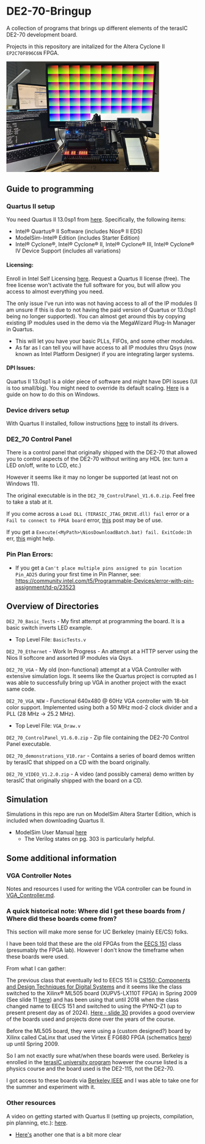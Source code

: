# DE2-70-Bringup
A collection of programs that brings up different elements of the terasIC DE2-70 development board.

Projects in this repository are initalized for the Altera Cyclone II `EP2C70F896C6N` FPGA.

<img src="./assets/VGA_Controller.jpg" width=400>

## Guide to programming
### Quartus II setup
You need Quartus II 13.0sp1 from [here](https://www.intel.com/content/www/us/en/software-kit/662335/intel-quartus-ii-subscription-edition-design-software-version-13-1-for-linux.html). Specifically, the following items:
* Intel® Quartus® II Software (includes Nios® II EDS)
* ModelSim-Intel® Edition (includes Starter Edition)
* Intel® Cyclone®, Intel® Cyclone® II, Intel® Cyclone® III, Intel® Cyclone® IV Device Support (includes all variations)

#### Licensing:
Enroll in Intel Self Licensing [here](https://licensing.intel.com/psg/s/?language=en_US). Request a Quartus II license (free). The free license won't activate the full software for you, but will allow you access to almost everything you need.

The only issue I've run into was not having access to all of the IP modules (I am unsure if this is due to not having the paid version of Quartus or 13.0sp1 being no longer supported). You can almost get around this by copying existing IP modules used in the demo via the MegaWizard Plug-In Manager in Quartus.
* This will let you have your basic PLLs, FIFOs, and some other modules.
* As far as I can tell you will have access to all IP modules thru Qsys (now known as Intel Platform Designer) if you are integrating larger systems.

#### DPI Issues:
Quartus II 13.0sp1 is a older piece of software and might have DPI issues (UI is too small/big). You might need to override its default scaling. [Here](https://community.intel.com/t5/Intel-Quartus-Prime-Software/Wrong-font-size-in-Quartus-options-are-not-visible/m-p/1270181#M68744) is a guide on how to do this on Windows.

### Device drivers setup
With Quartus II installed, follow instructions [here](https://web.archive.org/web/20240625023825/https://www.terasic.com.tw/wiki/Altera_USB_Blaster_Driver_Installation_Instructions) to install its drivers. 

### DE2_70 Control Panel
There is a control panel that originally shipped with the DE2-70 that allowed you to control aspects of the DE2-70 without writing any HDL (ex: turn a LED on/off, write to LCD, etc.)

However it seems like it may no longer be supported (at least not on Windows 11).

The original executable is in the `DE2_70_ControlPanel_V1.6.0.zip`. Feel free to take a stab at it.

If you come across a `Load DLL (TERASIC_JTAG_DRIVE.dll) fail` error or a `Fail to connect to FPGA board` error, [this](https://community.intel.com/t5/Intel-FPGA-University-Program/control-panel-for-DE2-70/m-p/23816) post may be of use.

If you get a `Execute(<MyPath>\NiosDownloadBatch.bat) fail. ExitCode:1h` err, [this](https://community.intel.com/t5/Intel-FPGA-University-Program/DE2-70-Exit-Code-1h/td-p/65563?profile.language=es&countrylabel=Mexico) might help.

### Pin Plan Errors:
* If you get a `Can't place multiple pins assigned to pin location Pin_AD25` during your first time in Pin Planner, see: https://community.intel.com/t5/Programmable-Devices/error-with-pin-assignment/td-p/23523

## Overview of Directories
`DE2_70_Basic_Tests` - My first attempt at programming the board. It is a basic switch inverts LED example.
* Top Level File: `BasicTests.v`

`DE2_70_Ethernet` - Work In Progress - An attempt at a HTTP server using the Nios II softcore and assorted IP modules via Qsys.

`DE2_70_VGA` - My old (non-functional) attempt at a VGA Controller with extensive simulation logs. It seems like the Quartus project is corrupted as I was able to successfully bring up VGA in another project with the exact same code.

`DE2_70_VGA_NEW` - Functional 640x480 @ 60Hz VGA controller with 18-bit color support. Implemented using both a 50 MHz mod-2 clock divider and a PLL (28 MHz -> 25.2 MHz).
* Top Level File: `VGA_Draw.v`

`DE2_70_ControlPanel_V1.6.0.zip` - Zip file containing the DE2-70 Control Panel executable.

`DE2_70_demonstrations_V10.rar` - Contains a series of board demos written by terasIC that shipped on a CD with the board originally.

`DE2_70_VIDEO_V1.2.0.zip` - A video (and possibly camera) demo written by terasIC that originally shipped with the board on a CD.

## Simulation
Simulations in this repo are run on ModelSim Altera Starter Edition, which is included when downloading Quartus II.
* ModelSim User Manual [here](https://faculty-web.msoe.edu/johnsontimoj/Common/FILES/modelsim_user.pdf)
    * The Verilog states on pg. 303 is particularly helpful.

## Some additional information
### VGA Controller Notes
Notes and resources I used for writing the VGA controller can be found in [VGA_Controller.md](VGA_Controller.md).

### A quick historical note: Where did I get these boards from / Where did these boards come from?
This section will make more sense for UC Berkeley (mainly EE/CS) folks.

I have been told that these are the old FPGAs from the [EECS 151](https://www.eecs151.org/) class (presumably the FPGA lab). However I don't know the timeframe when these boards were used.

From what I can gather:

The previous class that eventually led to EECS 151 is [CS150: Components and Design Techniques for Digital Systems](https://inst.eecs.berkeley.edu/~cs150/archives.html) and it seems like the class switched to the Xilinx® ML505 board (XUPV5-LX110T FPGA) in Spring 2009 (See slide 11 [here](https://inst.eecs.berkeley.edu/~cs150/fa10/Lab/Lab1/LabLecture1.pdf#11)) and has been using that until 2018 when the class changed name to EECS 151 and switched to using the PYNQ-Z1 (up to present present day as of 2024). [Here - slide 30](https://inst.eecs.berkeley.edu/~eecs151/sp18/files/Lecture1.pdf) provides a good overview of the boards used and projects done over the years of the course.

Before the ML505 board, they were using a (custom designed?) board by Xilinx called CaLinx that used the Virtex E FG680 FPGA (schematics [here](https://inst.eecs.berkeley.edu/~cs150/Documents/CaLinx2_Schematics.pdf)) up until Spring 2009.

So I am not exactly sure what/when these boards were used. Berkeley is enrolled in the [terasIC university program](https://www.terasic.com.tw/cgi-bin/page/archive.pl?Language=English&No=329) however the course listed is a physics course and the board used is the DE2-115, not the DE2-70.

I got access to these boards via [Berkeley IEEE](https://ieee.berkeley.edu/) and I was able to take one for the summer and experiment with it.

### Other resources
A video on getting started with Quartus II (setting up projects, compilation, pin planning, etc.): [here](https://www.youtube.com/watch?v=uPuui9ZhZk8).
* [Here's](https://www.youtube.com/watch?v=oAS8UTtZ3_w&list=PLMonDzz7J8Sk8RD3lap1iBZI3leIPk7wF&index=8) another one that is a bit more clear